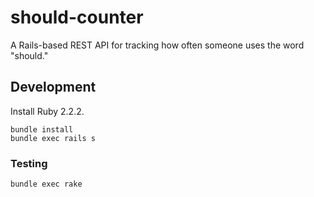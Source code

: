# should-counter

A Rails-based REST API for tracking how often someone uses the word "should."

## Development

Install Ruby 2.2.2.

```
bundle install
bundle exec rails s
```

### Testing

```
bundle exec rake
```
